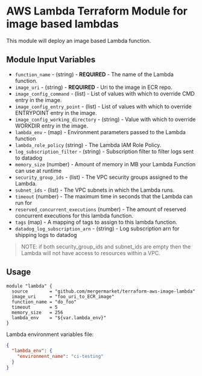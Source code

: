 # AWS Lambda Terraform Module for image based lambdas

This module will deploy an image based Lambda function.

## Module Input Variables

- `function_name` - (string) - **REQUIRED** - The name of the Lambda function.
- `image_uri` - (string) - **REQUIRED** - Uri to the image in ECR repo.
- `image_config_command` - (list) - List of values with which to override CMD entry in the image.
- `image_config_entry_point` - (list) - List of values with which to override ENTRYPOINT entry in the image.
- `image_config_working_directory` - (string) - Value with which to override WORKDIR entry in the image.
- `lambda_env` - (map) - Environment parameters passed to the Lambda function
- `lambda_role_policy` (string) - The Lambda IAM Role Policy.
- `log_subscription_filter` - (string) - Subscription filter to filter logs sent to datadog
- `memory_size` (number) - Amount of memory in MB your Lambda Function can use at runtime
- `security_group_ids` - (list) - The VPC security groups assigned to the Lambda.
- `subnet_ids` - (list) - The VPC subnets in which the Lambda runs.
- `timeout` (number) - The maximum time in seconds that the Lambda can run for
- `reserved_concurrent_executions` (number) - The amount of reserved concurrent executions for this lambda function.
- `tags` (map) - A mapping of tags to assign to this lambda function.
- `datadog_log_subscription_arn` - (string) - Log subscription arn for shipping logs to datadog

> NOTE: if both security_group_ids and subnet_ids are empty then the Lambda will not have access to resources within a VPC.

## Usage

```hcl
module "lambda" {
  source        = "github.com/mergermarket/terraform-aws-image-lambda"
  image_uri     = "foo_uri_to_ECR_image"
  function_name = "do_foo"
  timeout       = 5
  memory_size   = 256
  lambda_env    = "${var.lambda_env}"
}
```
Lambda environment variables file:
```json
{
  "lambda_env": {
    "environment_name": "ci-testing"
  }
}
```
